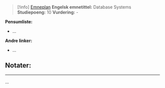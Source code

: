 > [!info]
> [Emneplan](https://www.hvl.no/studier/studieprogram/emne/DAT107)
> **Engelsk emnetittel:** Database Systems
> **Studiepoeng:** 10
> **Vurdering:** -

**Pensumliste:**
- ...

**Andre linker:**
- ...



## Notater:
- - -
...
